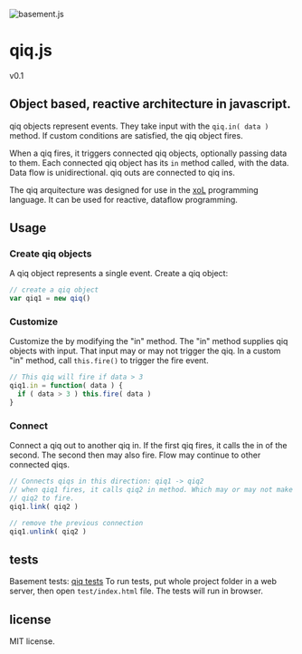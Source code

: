 ![basement.js](http://lignixz.github.io/qiq.js/img/qiq2.png)

# qiq.js
v0.1

## Object based, reactive architecture in javascript.

qiq objects represent events. They take input with the ```qiq.in( data )```
method. If custom conditions are satisfied, the qiq object fires.

When a qiq fires, it triggers connected qiq objects, optionally passing data
to them. Each connected qiq object has its ```in``` method called, with the
data. Data flow is unidirectional. qiq outs are connected to qiq ins.

The qiq arquitecture was designed for use in the [xoL](http://lignixz.github.com/xoL/) programming language.
It can be used for reactive, dataflow programming.

## Usage

### Create qiq objects
A qiq object represents a single event. Create a qiq object:

```javascript
// create a qiq object
var qiq1 = new qiq()
```

### Customize
 Customize the  by modifying the "in" method. The "in" method supplies
 qiq objects with input. That input may or may not trigger the qiq.
 In a custom "in" method, call ```this.fire()``` to trigger the fire
 event.
```javascript
// This qiq will fire if data > 3
qiq1.in = function( data ) {
  if ( data > 3 ) this.fire( data )
}
```

### Connect
Connect a qiq out to another qiq in. If the first qiq fires, it calls the in
of the second. The second then may also fire. Flow may continue to other
connected qiqs.
```javascript
// Connects qiqs in this direction: qiq1 -> qiq2
// when qiq1 fires, it calls qiq2 in method. Which may or may not make
// qiq2 to fire.
qiq1.link( qiq2 )

// remove the previous connection
qiq1.unlink( qiq2 )
```

## tests
Basement tests: [qiq tests](http://lignixz.github.com/qiq.js/test/)
To run tests, put whole project folder in a web server, then open
`test/index.html` file. The tests will run in browser.

## license
MIT license.
